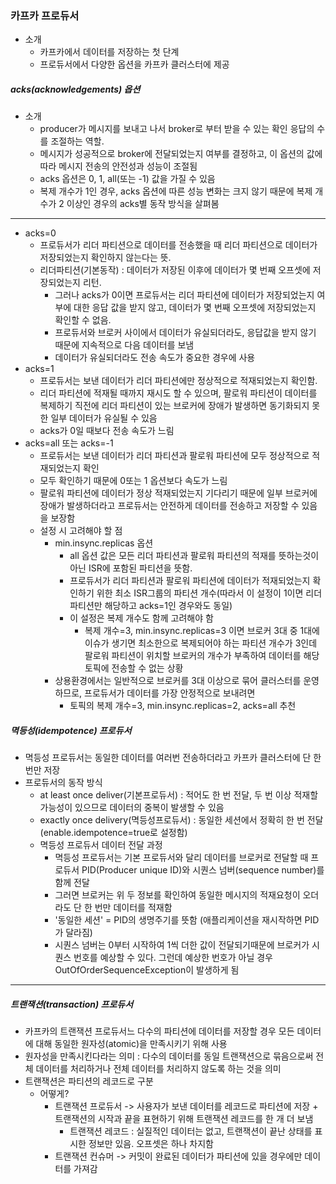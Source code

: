 ### 카프카 프로듀서
* 소개
  * 카프카에서 데이터를 저장하는 첫 단계
  * 프로듀서에서 다양한 옵션을 카프카 클러스터에 제공
##### acks(acknowledgements) 옵션
* 소개
  * producer가 메시지를 보내고 나서 broker로 부터 받을 수 있는 확인 응답의 수를 조절하는 역할.
  * 메시지가 성공적으로 broker에 전달되었는지 여부를 결정하고, 이 옵션의 값에 따라 메시지 전송의 안전성과 성능이 조절됨
  * acks 옵션은 0, 1, all(또는 -1) 값을 가질 수 있음
  * 복제 개수가 1인 경우, acks 옵션에 따른 성능 변화는 크지 않기 때문에 복제 개수가 2 이상인 경우의 acks별 동작 방식을 살펴봄
---
* acks=0
  * 프로듀서가 리더 파티션으로 데이터를 전송했을 때 리더 파티션으로 데이터가 저장되었는지 확인하지 않는다는 뜻.
  * 리더파티션(기본동작) : 데이터가 저장된 이후에 데이터가 몇 번째 오프셋에 저장되었는지 리턴.
    * 그러나 acks가 0이면 프로듀서는 리더 파티션에 데이터가 저장되었는지 여부에 대한 응답 값을 받지 않고, 데이터가 몇 번째 오프셋에 저장되었는지 확인할 수 없음.
    * 프로듀서와 브로커 사이에서 데이터가 유실되더라도, 응답값을 받지 않기 때문에 지속적으로 다음 데이터를 보냄
    * 데이터가 유실되더라도 전송 속도가 중요한 경우에 사용
* acks=1
  * 프로듀서는 보낸 데이터가 리더 파티션에만 정상적으로 적재되었는지 확인함.
  * 리더 파티션에 적재될 때까지 재시도 할 수 있으며, 팔로워 파티션이 데이터를 복제하기 직전에 리더 파티션이 있는 브로커에 장애가 발생하면 동기화되지 못한 일부 데이터가 유실될 수 있음
  * acks가 0일 때보다 전송 속도가 느림
* acks=all 또는 acks=-1
  * 프로듀서는 보낸 데이터가 리더 파티션과 팔로워 파티션에 모두 정상적으로 적재되었는지 확인
  * 모두 확인하기 때문에 0또는 1 옵션보다 속도가 느림
  * 팔로워 파티션에 데이터가 정상 적재되었는지 기다리기 때문에 일부 브로커에 장애가 발생하더라고 프로듀서는 안전하게 데이터를 전송하고 저장할 수 있음을 보장함
  * 설정 시 고려해야 할 점
    * min.insync.replicas 옵션
      * all 옵션 값은 모든 리더 파티션과 팔로워 파티션의 적재를 뜻하는것이 아닌 ISR에 포함된 파티션을 뜻함.
      * 프로듀서가 리더 파티션과 팔로워 파티션에 데이터가 적재되었는지 확인하기 위한 최소 ISR그룹의 파티션 개수(따라서 이 설정이 1이면 리더 파티션만 해당하고 acks=1인 경우와도 동일)
      * 이 설정은 복제 개수도 함께 고려해야 함
        * 복제 개수=3, min.insync.replicas=3 이면 브로커 3대 중 1대에 이슈가 생기면 최소한으로 복제되어야 하는 파티션 개수가 3인데 팔로워 파티션이 위치할 브로커의 개수가 부족하여 데이터를 해당 토픽에 전송할 수 없는 상황
    * 상용환경에서는 일반적으로 브로커를 3대 이상으로 묶어 클러스터를 운영하므로, 프로듀서가 데이터를 가장 안정적으로 보내려면 
      * 토픽의 복제 개수=3, min.insync.replicas=2, acks=all 추천
##### 멱등성(idempotence) 프로듀서
* 멱등성 프로듀서는 동일한 데이터를 여러번 전송하더라고 카프카 클러스터에 단 한 번만 저장
* 프로듀서의 동작 방식
  * at least once deliver(기본프로듀서) : 적어도 한 번 전달, 두 번 이상 적재할 가능성이 있으므로 데이터의 중복이 발생할 수 있음
  * exactly once delivery(멱등성프로듀서) : 동일한 세션에서 정확히 한 번 전달 (enable.idempotence=true로 설정함)
  * 멱등성 프로듀서 데이터 전달 과정
    * 멱등성 프로듀서는 기본 프로듀서와 달리 데이터를 브로커로 전달할 때 프로듀서 PID(Producer unique ID)와 시퀀스 넘버(sequence number)를 함께 전달
    * 그러면 브로커는 위 두 정보를 확인하여 동일한 메시지의 적재요청이 오더라도 단 한 번만 데이터를 적재함
    * '동일한 세션' = PID의 생명주기를 뜻함 (애플리케이션을 재시작하면 PID가 달라짐)
    * 시퀀스 넘버는 0부터 시작하여 1씩 더한 값이 전달되기때문에 브로커가 시퀀스 번호를 예상할 수 있다. 그런데 예상한 번호가 아닐 경우 OutOfOrderSequenceException이 발생하게 됨
---
##### 트랜잭션(transaction) 프로듀서
* 카프카의 트랜잭션 프로듀서느 다수의 파티션에 데이터를 저장할 경우 모든 데이터에 대해 동일한 원자성(atomic)을 만족시키기 위해 사용
* 원자성을 만족시킨다라는 의미 : 다수의 데이터를 동일 트랜잭션으로 묶음으로써 전체 데이터를 처리하거나 전체 데이터를 처리하지 않도록 하는 것을 의미
* 트랜잭션은 파티션의 레코드로 구분
  * 어떻게?
    * 트랜잭션 프로듀서 -> 사용자가 보낸 데이터를 레코드로 파티션에 저장 + 트랜잭션의 시작과 끝을 표현하기 위해 트랜잭션 레코드를 한 개 더 보냄
      * 트랜잭션 레코드 : 실질적인 데이터는 없고, 트랜잭션이 끝난 상태를 표시한 정보만 있음. 오프셋은 하나 차지함
    * 트랜잭션 컨슈머 -> 커밋이 완료된 데이터가 파티션에 있을 경우에만 데이터를 가져감